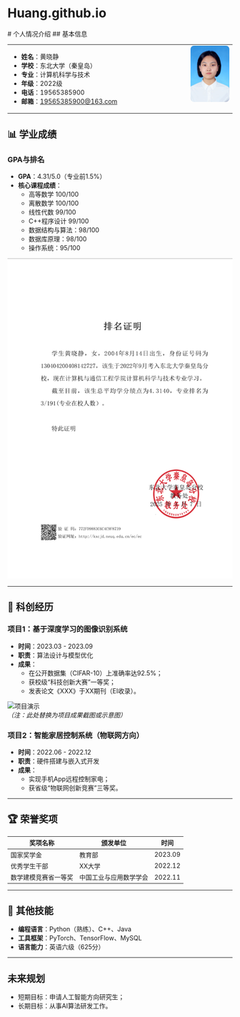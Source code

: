 # Huang.github.io
<div style="display: flex;">
<div style="flex: 60%;">
# 个人情况介绍
## 基本信息
<table>
<tr>
<td width="80%" valign="top">

- **姓名**：黄晓静  
- **学校**：东北大学（秦皇岛）  
- **专业**：计算机科学与技术  
- **年级**：2022级
- **电话**：19565385900
- **邮箱**：19565385900@163.com  

</td>
<td width="40%" valign="top" align="center">

<img src="p1.jpg" width="180" style="border-radius: 8px;">

</td>
</tr>
</table>

## 📊 学业成绩
### GPA与排名
- **GPA**：4.31/5.0（专业前1.5%）  
- **核心课程成绩**：
  - 高等数学 100/100
  - 离散数学 100/100
  - 线性代数 99/100
  - C++程序设计 99/100
  - 数据结构与算法：98/100  
  - 数据库原理：98/100  
  - 操作系统：95/100  

![成绩截图](rank.png)  


---

## 🔬 科创经历
### 项目1：基于深度学习的图像识别系统
- **时间**：2023.03 - 2023.09  
- **职责**：算法设计与模型优化  
- **成果**：  
  - 在公开数据集（CIFAR-10）上准确率达92.5%；  
  - 获校级“科技创新大赛”一等奖；  
  - 发表论文《XXX》于XX期刊（EI收录）。  

![项目演示](project1_demo.png)  
*（注：此处替换为项目成果截图或示意图）*

### 项目2：智能家居控制系统（物联网方向）
- **时间**：2022.06 - 2022.12  
- **职责**：硬件搭建与嵌入式开发  
- **成果**：  
  - 实现手机App远程控制家电；  
  - 获省级“物联网创新竞赛”三等奖。  

---

## 🏆 荣誉奖项
| 奖项名称         | 颁发单位       | 时间     |
|------------------|----------------|----------|
| 国家奖学金       | 教育部         | 2023.09  |
| 优秀学生干部     | XX大学         | 2022.12  |
| 数学建模竞赛省一等奖 | 中国工业与应用数学学会 | 2022.11 |

---

## 📌 其他技能
- **编程语言**：Python（熟练）、C++、Java  
- **工具框架**：PyTorch、TensorFlow、MySQL  
- **语言能力**：英语六级（625分）  

---

## 未来规划
- 短期目标：申请人工智能方向研究生；  
- 长期目标：从事AI算法研发工作。
